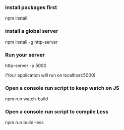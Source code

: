 ### install packages first
npm install

### install a global server 
npm install -g http-server

### Run your server
http-server -p 5000

(Your application will run on localhost:5000)

### Open a console run script to keep watch on JS
npm run watch-build

### Open a console run script to compile Less
npm run build-less
